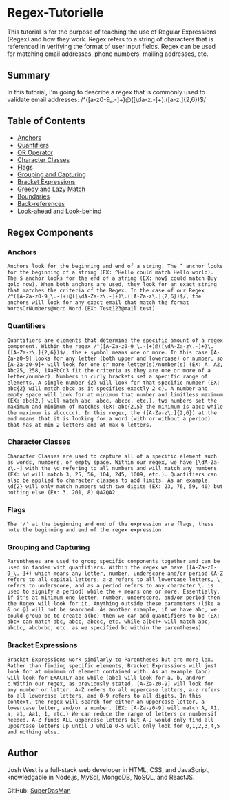 # Regex-Tutorielle

This tutorial is for the purpose of teaching the use of Regular Expressions (Regex) and how they work. Regex refers to a string of characters that is referenced in verifying the format of user input fields. Regex can be used for matching email addresses, phone numbers, mailing addresses, etc.

## Summary

In this tutorial, I'm going to describe a regex that is commonly used to validate email addresses: /^([a-z0-9_.-]+)@([\da-z.-]+).([a-z.]{2,6})$/

## Table of Contents

- [Anchors](#anchors)
- [Quantifiers](#quantifiers)
- [OR Operator](#or-operator)
- [Character Classes](#character-classes)
- [Flags](#flags)
- [Grouping and Capturing](#grouping-and-capturing)
- [Bracket Expressions](#bracket-expressions)
- [Greedy and Lazy Match](#greedy-and-lazy-match)
- [Boundaries](#boundaries)
- [Back-references](#back-references)
- [Look-ahead and Look-behind](#look-ahead-and-look-behind)

## Regex Components

### Anchors

`Anchors look for the beginning and end of a string. The ^ anchor looks for the beginning of a string (EX: ^Hello could match Hello world). The $ anchor looks for the end of a string (EX: now$ could match Buy gold now). When both anchors are used, they look for an exact string that matches the criteria of the Regex. In the case of our Regex /^([A-Za-z0-9_\.-]+)@([\dA-Za-z\.-]+)\.([A-Za-z\.]{2,6})$/, the anchors will look for any exact email that match the format WordsOrNumbers@Word.Word (EX: Test123@mail.test)`

### Quantifiers

`Quantifiers are elements that determine the specific amount of a regex component. Within the regex /^([A-Za-z0-9_\.-]+)@([\dA-Za-z\.-]+)\.([A-Za-z\.]{2,6})$/, the + symbol means one or more. In this case [A-Za-z0-9] looks for any letter (both upper and lowercase) or number, so [A-Za-z0-9]+ will look for one or more letter(s)/number(s) (EX: A, A2, Abc25, 258, 1AaBbCc3 fit the criteria as they are one or more of a letter/number). Numbers in curly brackets set a specific range of elements. A single number {2} will look for that specific number (EX: abc{2} will match abcc as it specifies exactly 2 c). A number and empty space will look for at minimum that number and limitless maximum (EX: abc{2,} will match abc, abcc, abccc, etc.). two numbers set the maximum and minimum of matches (EX: abc{2,5} the minimum is abcc while the maximum is abccccc). In this regex, the ([A-Za-z\.]{2,6}) at the end means that it is looking for a word (with or without a period) that has at min 2 letters and at max 6 letters.`

### Character Classes

`Character Classes are used to capture all of a specific element such as words, numbers, or empty space. Within our regex, we have [\dA-Za-z\.-] with the \d refering to all numbers and will match any numbers (EX: \d will match 3, 25, 56, 104, 245, 1009, etc.). Quantifiers can also be applied to character classes to add limits. As an example, \d{2} will only match numbers with two digits (EX: 23, 76, 59, 40) but nothing else (EX: 3, 201, 8) QA2QA2`

### Flags

`The '/' at the beginning and end of the expression are flags, these note the beginning and end of the regex expression.`

### Grouping and Capturing

`Parentheses are used to group specific components together and can be used in tandem with quantifiers. Within the regex we have ([A-Za-z0-9_\.-]+) which means any letter, number, underscore and/or period (A-Z refers to all capital letters, a-z refers to all lowercase letters, \_ refers to underscore, and as a period refers to any character \. is used to signify a period) while the + means one or more. Essentially, if it's at minimum one letter, number, underscore, and/or period then the Regex will look for it. Anything outside these parameters (like a & or @) will not be searched. As another example, if we have abc, we could group bc to create a(bc) then we can add quantifiers to bc (EX: abc+ can match abc, abcc, abccc, etc. while a(bc)+ will match abc, abcbc, abcbcbc, etc. as we specified bc within the parentheses)`

### Bracket Expressions

`Bracket Expressions work similarly to Parentheses but are more lax. Rather than finding specific elements, Bracket Expressions will just look for at minimum of element contained with. As an example (abc) will look for EXACTLY abc while [abc] will look for a, b, and/or c.Within our regex, as previously stated, [A-Za-z0-9] will look for any number or letter. A-Z refers to all uppercase letters, a-z refers to all lowercase letters, and 0-9 refers to all digits. In this context, the regex will search for either an uppercase letter, a lowercase letter, and/or a number. (EX: [A-Za-z0-9] will match A, A1, a, a1, Aa1, 1, etc.) We can reduce the range of letters or numbersif needed. A-Z finds ALL uppercase letters but A-J would only find all uppercase letters up until J while 0-5 will only look for 0,1,2,3,4,5 and nothing else.`

## Author

Josh West is a full-stack web developer in HTML, CSS, and JavaScript, knowledgable in Node.js, MySql, MongoDB, NoSQL, and ReactJS.

GitHub: [SuperDasMan](https://github.com/SuperDasMan)
